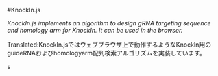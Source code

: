 #KnockIn.js

*KnockIn.js implements an algorithm to design gRNA targeting sequence and homology arm for KnockIn. It can be used in the browser.*

Translated:KnockIn.jsではウェブブラウザ上で動作するようなKnockIn用のguideRNAおよびhomologyarm配列検索アルゴリズムを実装しています。

s
